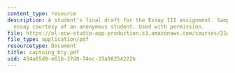 ```yaml
---
content_type: resource
description: A student's final draft for the Essay III assignment. Sample student
  essay courtesy of an anonymous student. Used with permission.
file: https://ol-ocw-studio-app-production.s3.amazonaws.com/courses/21w-730-2-the-creative-spark-fall-2004/434a65d0e61b37d874ec33a98254222b_captuing_bty.pdf
file_type: application/pdf
resourcetype: Document
title: captuing_bty.pdf
uid: 434a65d0-e61b-37d8-74ec-33a98254222b
---
```

